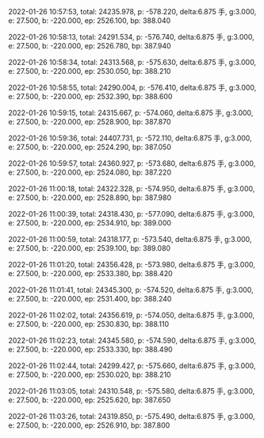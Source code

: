 2022-01-26 10:57:53, total: 24235.978, p: -578.220, delta:6.875 手, g:3.000, e: 27.500, b: -220.000, ep: 2526.100, bp: 388.040

2022-01-26 10:58:13, total: 24291.534, p: -576.740, delta:6.875 手, g:3.000, e: 27.500, b: -220.000, ep: 2526.780, bp: 387.940

2022-01-26 10:58:34, total: 24313.568, p: -575.630, delta:6.875 手, g:3.000, e: 27.500, b: -220.000, ep: 2530.050, bp: 388.210

2022-01-26 10:58:55, total: 24290.004, p: -576.410, delta:6.875 手, g:3.000, e: 27.500, b: -220.000, ep: 2532.390, bp: 388.600

2022-01-26 10:59:15, total: 24315.667, p: -574.060, delta:6.875 手, g:3.000, e: 27.500, b: -220.000, ep: 2528.900, bp: 387.870

2022-01-26 10:59:36, total: 24407.731, p: -572.110, delta:6.875 手, g:3.000, e: 27.500, b: -220.000, ep: 2524.290, bp: 387.050

2022-01-26 10:59:57, total: 24360.927, p: -573.680, delta:6.875 手, g:3.000, e: 27.500, b: -220.000, ep: 2524.080, bp: 387.220

2022-01-26 11:00:18, total: 24322.328, p: -574.950, delta:6.875 手, g:3.000, e: 27.500, b: -220.000, ep: 2528.890, bp: 387.980

2022-01-26 11:00:39, total: 24318.430, p: -577.090, delta:6.875 手, g:3.000, e: 27.500, b: -220.000, ep: 2534.910, bp: 389.000

2022-01-26 11:00:59, total: 24318.177, p: -573.540, delta:6.875 手, g:3.000, e: 27.500, b: -220.000, ep: 2539.100, bp: 389.080

2022-01-26 11:01:20, total: 24356.428, p: -573.980, delta:6.875 手, g:3.000, e: 27.500, b: -220.000, ep: 2533.380, bp: 388.420

2022-01-26 11:01:41, total: 24345.300, p: -574.520, delta:6.875 手, g:3.000, e: 27.500, b: -220.000, ep: 2531.400, bp: 388.240

2022-01-26 11:02:02, total: 24356.619, p: -574.050, delta:6.875 手, g:3.000, e: 27.500, b: -220.000, ep: 2530.830, bp: 388.110

2022-01-26 11:02:23, total: 24345.580, p: -574.590, delta:6.875 手, g:3.000, e: 27.500, b: -220.000, ep: 2533.330, bp: 388.490

2022-01-26 11:02:44, total: 24299.427, p: -575.660, delta:6.875 手, g:3.000, e: 27.500, b: -220.000, ep: 2530.020, bp: 388.210

2022-01-26 11:03:05, total: 24310.548, p: -575.580, delta:6.875 手, g:3.000, e: 27.500, b: -220.000, ep: 2525.620, bp: 387.650

2022-01-26 11:03:26, total: 24319.850, p: -575.490, delta:6.875 手, g:3.000, e: 27.500, b: -220.000, ep: 2526.910, bp: 387.800